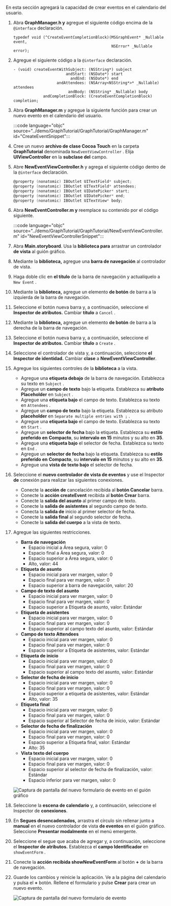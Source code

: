 <!-- markdownlint-disable MD002 MD041 -->

En esta sección agregará la capacidad de crear eventos en el calendario del usuario.

1. Abra **GraphManager.h y** agregue el siguiente código encima de la `@interface` declaración.

    ```objc
    typedef void (^CreateEventCompletionBlock)(MSGraphEvent* _Nullable event,
                                               NSError* _Nullable error);
    ```

1. Agregue el siguiente código a la `@interface` declaración.

    ```objc
    - (void) createEventWithSubject: (NSString*) subject
                           andStart: (NSDate*) start
                             andEnd: (NSDate*) end
                       andAttendees: (NSArray<NSString*>* _Nullable) attendees
                            andBody: (NSString* _Nullable) body
                 andCompletionBlock: (CreateEventCompletionBlock) completion;
    ```

1. Abra **GraphManager.m** y agregue la siguiente función para crear un nuevo evento en el calendario del usuario.

    :::code language="objc" source="../demo/GraphTutorial/GraphTutorial/GraphManager.m" id="CreateEventSnippet":::

1. Cree un nuevo **archivo de clase Cocoa Touch** en la carpeta **GraphTutorial** denominada `NewEventViewController` . Elija **UIViewController** en la **subclase del** campo.
1. Abre **NewEventViewController.h** y agrega el siguiente código dentro de la `@interface` declaración.

    ```objectivec
    @property (nonatomic) IBOutlet UITextField* subject;
    @property (nonatomic) IBOutlet UITextField* attendees;
    @property (nonatomic) IBOutlet UIDatePicker* start;
    @property (nonatomic) IBOutlet UIDatePicker* end;
    @property (nonatomic) IBOutlet UITextView* body;
    ```

1. Abra **NewEventController.m y** reemplace su contenido por el código siguiente.

    :::code language="objc" source="../demo/GraphTutorial/GraphTutorial/NewEventViewController.m" id="NewEventViewControllerSnippet":::

1. Abra **Main.storyboard**. Usa la **biblioteca para** arrastrar un controlador **de vista** al guión gráfico.
1. Mediante la **biblioteca,** agregue una **barra de navegación** al controlador de vista.
1. Haga doble clic en **el título** de la barra de navegación y actualíquelo a `New Event` .
1. Mediante la **biblioteca,** agregue un elemento **de botón** de barra a la izquierda de la barra de navegación.
1. Seleccione el botón nueva barra y, a continuación, seleccione el **Inspector de atributos.** Cambiar **título** a `Cancel` .
1. Mediante la **biblioteca,** agregue un elemento **de botón** de barra a la derecha de la barra de navegación.
1. Seleccione el botón nueva barra y, a continuación, seleccione el **Inspector de atributos.** Cambiar **título** a `Create` .
1. Seleccione el controlador de vista y, a continuación, seleccione **el Inspector de identidad.** Cambiar **clase** a **NewEventViewController**.
1. Agregue los siguientes controles de la **biblioteca** a la vista.

    - Agregue una **etiqueta debajo** de la barra de navegación. Establezca su texto en `Subject` .
    - Agregue un **campo de texto** bajo la etiqueta. Establezca su **atributo Placeholder** en `Subject` .
    - Agregue una **etiqueta bajo** el campo de texto. Establezca su texto en `Attendees` .
    - Agregue un **campo de texto** bajo la etiqueta. Establezca su atributo **placeholder** en `Separate multiple entries with ;` .
    - Agregue una **etiqueta bajo** el campo de texto. Establezca su texto en `Start` .
    - Agregue un **selector de fecha** bajo la etiqueta. Establezca su **estilo preferido en** **Compacto**, su **intervalo** **en 15** minutos y su alto en **35**.
    - Agregue una **etiqueta bajo** el selector de fecha. Establezca su texto en `End` .
    - Agregue un **selector de fecha** bajo la etiqueta. Establezca su **estilo preferido en** **Compacto**, su **intervalo** **en 15** minutos y su alto en **35**.
    - Agregue una **vista de texto bajo** el selector de fecha.

1. Seleccione el **nuevo controlador de vista de eventos** y use el Inspector **de** conexión para realizar las siguientes conexiones.

    - Conecte la **acción de** cancelación recibida al **botón Cancelar** barra.
    - Conecte la **acción createEvent** recibida al **botón Crear** barra.
    - Conecte la **salida del asunto** al primer campo de texto.
    - Conecte la **salida de asistentes** al segundo campo de texto.
    - Conecta la **salida de** inicio al primer selector de fecha.
    - Conecte la **salida final** al segundo selector de fecha.
    - Conecte la **salida del cuerpo** a la vista de texto.

1. Agregue las siguientes restricciones.

    - **Barra de navegación**
        - Espacio inicial a Área segura, valor: 0
        - Espacio final a Área segura, valor: 0
        - Espacio superior a Área segura, valor: 0
        - Alto, valor: 44
    - **Etiqueta de asunto**
        - Espacio inicial para ver margen, valor: 0
        - Espacio final para ver margen, valor: 0
        - Espacio superior a barra de navegación, valor: 20
    - **Campo de texto del asunto**
        - Espacio inicial para ver margen, valor: 0
        - Espacio final para ver margen, valor: 0
        - Espacio superior a Etiqueta de asunto, valor: Estándar
    - **Etiqueta de asistentes**
        - Espacio inicial para ver margen, valor: 0
        - Espacio final para ver margen, valor: 0
        - Espacio superior al campo texto del asunto, valor: Estándar
    - **Campo de texto Attendees**
        - Espacio inicial para ver margen, valor: 0
        - Espacio final para ver margen, valor: 0
        - Espacio superior a Etiqueta de asistentes, valor: Estándar
    - **Etiqueta de inicio**
        - Espacio inicial para ver margen, valor: 0
        - Espacio final para ver margen, valor: 0
        - Espacio superior al campo texto del asunto, valor: Estándar
    - **Selector de fecha de inicio**
        - Espacio inicial para ver margen, valor: 0
        - Espacio final para ver margen, valor: 0
        - Espacio superior a etiqueta de asistentes, valor: Estándar
        - Alto, valor: 35
    - **Etiqueta final**
        - Espacio inicial para ver margen, valor: 0
        - Espacio final para ver margen, valor: 0
        - Espacio superior al Selector de fecha de inicio, valor: Estándar
    - **Selector de fecha de finalización**
        - Espacio inicial para ver margen, valor: 0
        - Espacio final para ver margen, valor: 0
        - Espacio superior a Etiqueta final, valor: Estándar
        - Alto: 35
    - **Vista texto del cuerpo**
        - Espacio inicial para ver margen, valor: 0
        - Espacio final para ver margen, valor: 0
        - Espacio superior al selector de fecha de finalización, valor: Estándar
        - Espacio inferior para ver margen, valor: 0

    ![Captura de pantalla del nuevo formulario de evento en el guión gráfico](images/new-event-form.png)

1. Seleccione la **escena de calendario** y, a continuación, seleccione el Inspector de **conexiones**.
1. En **Segues desencadenados,** arrastra el círculo sin rellenar junto a **manual** en el nuevo controlador de vista **de eventos** en el guión gráfico. Seleccione **Presentar modalmente** en el menú emergente.
1. Seleccione el segue que acaba de agregar y, a continuación, seleccione el **Inspector de atributos.** Establezca el **campo Identificador** en `showEventForm` .
1. Conecte la **acción recibida showNewEventForm** al botón **+** de la barra de navegación.
1. Guarde los cambios y reinicie la aplicación. Ve a la página del calendario y pulsa el **+** botón. Rellene el formulario y pulse **Crear** para crear un nuevo evento.

    ![Captura de pantalla del nuevo formulario de evento](images/create-event.png)
